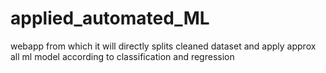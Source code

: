 # applied_automated_ML
webapp from which it will directly splits cleaned dataset and apply approx all ml model according to classification and regression
